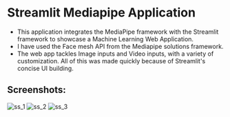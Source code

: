 # Streamlit Mediapipe Application 

- This application integrates the MediaPipe framework with the Streamlit framework to showcase a Machine Learning Web Application. 
- I have used the Face mesh API from the Mediapipe solutions framework. 
- The web app tackles Image inputs and Video inputs, with a variety of customization. All of this was made quickly because of Streamlit's concise UI building.

## Screenshots: 

![ss_1](https://drive.google.com/uc?export=view&id=1tCZ5dUndzCzdB8f_PDoUXfF0o8HWgunk)
![ss_2](https://drive.google.com/uc?export=view&id=1QwxctC8d8qe66veCH_6NfwAbWqBKRzmY)
![ss_3](https://drive.google.com/uc?export=view&id=1_y9c7oRqnYGn4W1l8-hbhiB632hUaXry)
